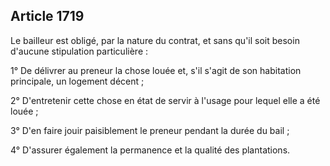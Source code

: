 Article 1719
----
Le bailleur est obligé, par la nature du contrat, et sans qu'il soit besoin
d'aucune stipulation particulière :

1° De délivrer au preneur la chose louée et, s'il s'agit de son habitation
principale, un logement décent ;

2° D'entretenir cette chose en état de servir à l'usage pour lequel elle a été
louée ;

3° D'en faire jouir paisiblement le preneur pendant la durée du bail ;

4° D'assurer également la permanence et la qualité des plantations.
